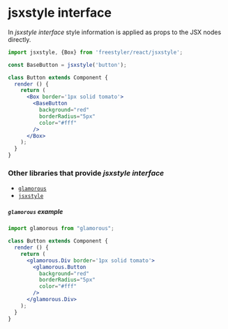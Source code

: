 # jsxstyle interface

In *jsxstyle interface* style information is applied as props to the JSX nodes directly.

```jsx
import jsxstyle, {Box} from 'freestyler/react/jsxstyle';

const BaseButton = jsxstyle('button');

class Button extends Component {
  render () {
    return (
      <Box border='1px solid tomato'>
        <BaseButton
          background="red"
          borderRadius="5px"
          color="#fff"
        />
      </Box>
    );
  }
}
```

### Other libraries that provide *jsxstyle interface*

  - [`glamorous`][lib-glamorous]
  - [`jsxstyle`][lib-jsxstyle]

[lib-jsxstyle]: https://github.com/smyte/jsxstyle
[lib-glamorous]: https://github.com/paypal/glamorous

##### `glamorous` example

```jsx
import glamorous from "glamorous";

class Button extends Component {
  render () {
    return (
      <glamorous.Div border='1px solid tomato'>
        <glamorous.Button
          background="red"
          borderRadius="5px"
          color="#fff"
        />
      </glamorous.Div>
    );
  }
}
```